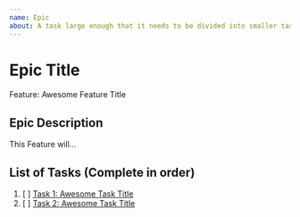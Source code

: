 ```yaml
---
name: Epic
about: A task large enough that it needs to be divided into smaller tasks. It will usually be labeled as `enhancement`.
---
```


<!-- Issue title should mirror the Epic Title. -->

# Epic Title

Feature: Awesome Feature Title

## Epic Description

This Feature will...

## List of Tasks (Complete in order)

1. [ ] [Task 1: Awesome Task Title](https://github.com/cpalte/CloudResume/issues/1)
2. [ ] [Task 2: Awesome Task Title](https://github.com/cpalte/CloudResume/issues/2)
